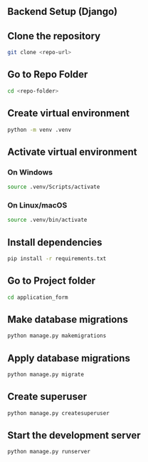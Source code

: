 ## Backend Setup (Django)

## Clone the repository

```bash
git clone <repo-url>
```

## Go to Repo Folder

```bash
cd <repo-folder>
```

## Create virtual environment

```bash
python -m venv .venv
```

## Activate virtual environment

### On Windows

```bash
source .venv/Scripts/activate
```

### On Linux/macOS

```bash
source .venv/bin/activate
```

## Install dependencies

```bash
pip install -r requirements.txt
```

## Go to Project folder

```bash
cd application_form
```

## Make database migrations

```bash
python manage.py makemigrations
```

## Apply database migrations

```bash
python manage.py migrate
```

## Create superuser

```bash
python manage.py createsuperuser
```

## Start the development server

```bash
python manage.py runserver
```
